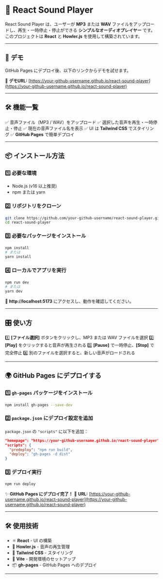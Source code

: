 # 🎵 React Sound Player

React Sound Player は、ユーザーが **MP3** または **WAV** ファイルをアップロードし、再生・一時停止・停止ができる **シンプルなオーディオプレイヤー** です。このプロジェクトは **React** と **Howler.js** を使用して構築されています。

---

## 🚀 デモ
GitHub Pages にデプロイ後、以下のリンクからデモを試せます。

🔗 **デモURL:** [https://your-github-username.github.io/react-sound-player](https://your-github-username.github.io/react-sound-player)

---

## 🛠️ 機能一覧
✅ 音声ファイル（MP3 / WAV）をアップロード
✅ 選択した音声を再生・一時停止・停止
✅ 現在の音声ファイル名を表示
✅ UI は **Tailwind CSS** でスタイリング
✅ **GitHub Pages** で簡単デプロイ

---

## 📦 インストール方法

### 1️⃣ 必要な環境
- Node.js (v16 以上推奨)
- npm または yarn

### 2️⃣ リポジトリをクローン
```sh
git clone https://github.com/your-github-username/react-sound-player.git
cd react-sound-player
```

### 3️⃣ 必要なパッケージをインストール
```sh
npm install
# または
yarn install
```

### 4️⃣ ローカルでアプリを実行
```sh
npm run dev
# または
yarn dev
```
📌 **http://localhost:5173** にアクセスし、動作を確認してください。

---

## 🎛️ 使い方

1️⃣ **[ファイル選択]** ボタンをクリックし、MP3 または WAV ファイルを選択
2️⃣ **[Play]** をクリックすると音声が再生される
3️⃣ **[Pause]** で一時停止、**[Stop]** で完全停止
4️⃣ 別のファイルを選択すると、新しい音声がロードされる

---

## 🌍 GitHub Pages にデプロイする

### 1️⃣ `gh-pages` パッケージをインストール
```sh
npm install gh-pages --save-dev
```

### 2️⃣ `package.json` にデプロイ設定を追加
`package.json` の `"scripts"` に以下を追加：
```json
"homepage": "https://your-github-username.github.io/react-sound-player",
"scripts": {
  "predeploy": "npm run build",
  "deploy": "gh-pages -d dist"
}
```

### 3️⃣ デプロイ実行
```sh
npm run deploy
```
✨ **GitHub Pages にデプロイ完了！**
🔗 **URL:** [https://your-github-username.github.io/react-sound-player](https://your-github-username.github.io/react-sound-player)

---

## 🛠️ 使用技術
- ⚛ **React** - UI の構築
- 🎵 **Howler.js** - 音声の再生管理
- 🎨 **Tailwind CSS** - スタイリング
- 🚀 **Vite** - 開発環境のセットアップ
- 📦 **gh-pages** - GitHub Pages へのデプロイ

---
